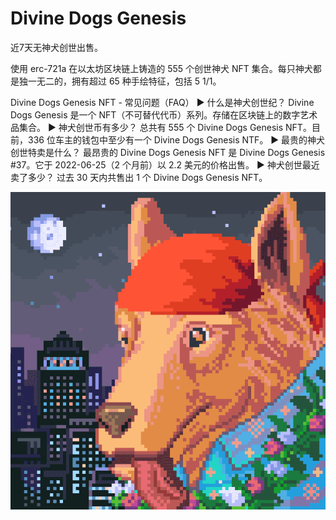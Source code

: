 # Divine Dogs Genesis

近7天无神犬创世出售。

使用 erc-721a 在以太坊区块链上铸造的 555 个创世神犬 NFT 集合。每只神犬都是独一无二的，拥有超过 65 种手绘特征，包括 5 1/1。

Divine Dogs Genesis NFT - 常见问题（FAQ）
▶ 什么是神犬创世纪？
Divine Dogs Genesis 是一个 NFT（不可替代代币）系列。存储在区块链上的数字艺术品集合。
▶ 神犬创世币有多少？
总共有 555 个 Divine Dogs Genesis NFT。目前，336 位车主的钱包中至少有一个 Divine Dogs Genesis NTF。
▶ 最贵的神犬创世特卖是什么？
最昂贵的 Divine Dogs Genesis NFT 是 Divine Dogs Genesis #37。它于 2022-06-25（2 个月前）以 2.2 美元的价格出售。
▶ 神犬创世最近卖了多少？
过去 30 天内共售出 1 个 Divine Dogs Genesis NFT。

![NFT](微信截图_20220902182143.png)
